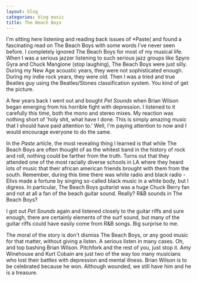 ```yaml
---
layout: blog
categories: blog music
title: The Beach Boys
---
```

I'm sitting here listening and reading back issues of *Paste( and found
a fascinating read on The Beach Boys with some words I’ve never seen
before. I completely ignored The Beach Boys for most of my musical
life. When I was a serious jazzer listening to such serious jazz
groups like Spyro Gyra and Chuck Mangione (stop laughing), The Beach
Boys were just silly. During my New Age acoustic years, they were not
sophisticated enough. During my indie rock years, they were old. Then
I was a tried and true Beatles guy using the Beatles/Stones
classification system. You kind of get the picture. 

A few years back I went out and bought *Pet Sounds* when Brian Wilson
began emerging from his horrible fight with depression. I listened to
it carefully this time, both the mono and stereo mixes. My reaction
was nothing short of 'holy shit, what have I done. This is simply
amazing music that I should have paid attention to.' Well, I'm paying
attention to now and I would encourage everyone to do the same. 

In the *Paste* article, the most revealing thing I learned is that while
The Beach Boys are often thought of as the whitest band in the history
of rock and roll, nothing could be farther from the truth. Turns out
that they attended one of the most racially diverse schools in LA
where they heard lots of music that their african american friends
brought with them from the south. Remember, during this time there was
white radio and black radio - Elivs made a fortune by singing
so-called black music in a white body, but I digress. In particular,
The Beach Boys guitarist was a huge Chuck Berry fan and not at all a
fan of the beach guitar sound. Really? R&amp;B sounds in The Beach
Boys? 

I got out *Pet Sounds* again and listened closely to the guitar riffs
and sure enough, there are certainly elements of the surf sound, but
many of the guitar riffs could have easily come from R&amp;B
songs. Big surprise to me. 

The moral of the story is don't dismiss The Beach Boys, or any good
music for that matter, without giving a listen. A serious listen in
many cases. Oh, and top bashing Brian Wilson. Pitchfork and the rest
of you, just stop it. Amy Winehouse and Kurt Cobain are just two of
the way too many musicians who lost their battles with depression and
mental illness. Brian Wilson is to be celebrated because he
won. Although wounded, we still have him and he is a treasure. 
